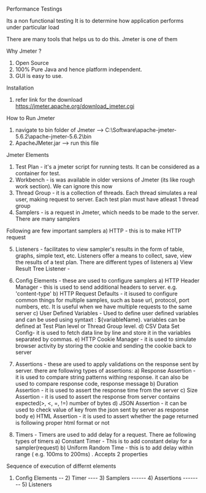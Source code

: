 Performance Testings

Its a non functional testing
It is to determine how application performs under particular load

There are many tools that helps us to do this. Jmeter is one of them

Why Jmeter ?
1) Open Source
2) 100% Pure Java and hence platform independent.
3) GUI is easy to use.

Installation
1) refer link for the download https://jmeter.apache.org/download_jmeter.cgi

How to Run Jmeter
1) navigate to bin folder of Jmeter --> C:\Software\apache-jmeter-5.6.2\apache-jmeter-5.6.2\bin
2) ApacheJMeter.jar --> run this file

Jmeter Elements
1) Test Plan - it's a jmeter script for running tests. It can be considered as a container for test.
2) Workbench - is was available in older versions of Jmeter (its like rough work section). We can ignore this now
3) Thread Group - it is a collection of threads. Each thread simulates a real user, making request to server. Each test plan must have atleast 1 thread group
4) Samplers - is a request in Jmeter, which needs to be made to the server. There are many samplers

Following are few important samplers
a) HTTP - this is to make HTTP request

5) Listeners - facilitates to view sampler's results in the form of table, graphs, simple text, etc. Listeners offer a means to collect, save, view the results of a test plan. There are different types of listeners
a) View Result Tree Listener - 

6) Config Elements - these are used to configure samplers
a) HTTP Header Manager - this is used to send additional headers to server. e.g. 'content-type'
b) HTTP Request Defaults - it isused to configure common things for multiple samples, such as base url, protocol, port numbers, etc. It is useful when we have multiple requests to the same server
c) User Defined Variables - Used to define user defined variables and can be used  using syntaxt : ${variableName}. variables can be defined at Test Plan level or Thread Group level.
d) CSV Data Set Config- it is used to fetch data line by line and store it in the variables separated by commas.
e) HTTP Cookie Manager - it is used to simulate browser activity by storing the cookie and sending the cookie back to server

7) Assertions - these are used to apply validations on the response sent by server. there are following types of assertions:
a) Response Assertion - it is used to compare string patterns withing response. it can also be used to compare response code, response message
b) Duration Assertion - it is used to assert the response time from the server
c) Size Assertion - it is used to assert the response from server contains expected(>, <, =, !=) number of bytes
d) JSON Assertion - it can be used to check value of key from the json sent by server as response body
e) HTML Assertion - it is used to assert whether the page returned is following proper html format or not

8) Timers - Timers are used to add delay for a request. There ae following types of timers
a) Constant Timer - This is to add constant delay for a sampler(request)
b) Uniform Random Time - this is to add delay within range ( e.g. 100ms to 200ms) . Accepts 2 properties


Sequence of execution of differnt elements
1) Config Elements
-- 2) Timer
---- 3) Samplers
------ 4) Assertions
-------- 5) Listeners




